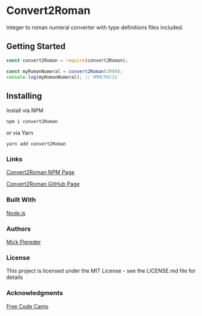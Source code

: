 # Convert2Roman

Integer to roman numeral converter with type definitions files included.


## Getting Started

```javascript
const convert2Roman = require(convert2Roman);

const myRomanNumeral = convert2Roman(3999);
console.log(myRomanNumeral); // MMMCMXCIX
```

## Installing

Install via NPM

`npm i convert2Roman`

or via Yarn

`yarn add convert2Roman`

### Links

[Convert2Roman NPM Page](https://www.npmjs.com/package/convert2roman)

[Convert2Roman GitHub Page](https://github.com/mpiereder/convert2Roman)

### Built With

[Node.js](https://nodejs.org)

### Authors

[Mick Piereder](https://github.com/mpiereder) 

### License

This project is licensed under the MIT License - see the LICENSE.md file for details

### Acknowledgments

[Free Code Camp](https://github.com/freeCodeCamp)
